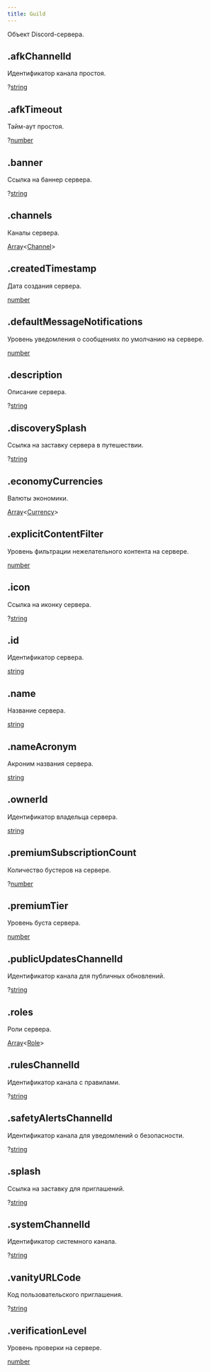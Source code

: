 ```yaml
---
title: Guild
---
```


Объект Discord-сервера.

## .afkChannelId

Идентификатор канала простоя.

?[string](https://developer.mozilla.org/ru/docs/Web/JavaScript/Reference/Global_Objects/String)

## .afkTimeout

Тайм-аут простоя.

?[number](https://developer.mozilla.org/ru/docs/Web/JavaScript/Reference/Global_Objects/Number)

## .banner

Ссылка на баннер сервера.

?[string](https://developer.mozilla.org/ru/docs/Web/JavaScript/Reference/Global_Objects/String)

## .channels

Каналы сервера.

[Array](https://developer.mozilla.org/ru/docs/Web/JavaScript/Reference/Global_Objects/Array)\<[Channel](channel.md)>

## .createdTimestamp

Дата создания сервера.

[number](https://developer.mozilla.org/ru/docs/Web/JavaScript/Reference/Global_Objects/Number)

## .defaultMessageNotifications

Уровень уведомления о сообщениях по умолчанию на сервере.

[number](https://developer.mozilla.org/ru/docs/Web/JavaScript/Reference/Global_Objects/Number)

## .description

Описание сервера.

?[string](https://developer.mozilla.org/ru/docs/Web/JavaScript/Reference/Global_Objects/String)

## .discoverySplash

Ссылка на заставку сервера в путешествии.

?[string](https://developer.mozilla.org/ru/docs/Web/JavaScript/Reference/Global_Objects/String)

## .economyCurrencies

Валюты экономики.

[Array](https://developer.mozilla.org/ru/docs/Web/JavaScript/Reference/Global_Objects/Array)\<[Currency](currency.md)>

## .explicitContentFilter

Уровень фильтрации нежелательного контента на сервере.

[number](https://developer.mozilla.org/ru/docs/Web/JavaScript/Reference/Global_Objects/Number)

## .icon

Ссылка на иконку сервера.

?[string](https://developer.mozilla.org/ru/docs/Web/JavaScript/Reference/Global_Objects/String)

## .id

Идентификатор сервера.

[string](https://developer.mozilla.org/ru/docs/Web/JavaScript/Reference/Global_Objects/String)

## .name

Название сервера.

[string](https://developer.mozilla.org/ru/docs/Web/JavaScript/Reference/Global_Objects/String)

## .nameAcronym

Акроним названия сервера.

[string](https://developer.mozilla.org/ru/docs/Web/JavaScript/Reference/Global_Objects/String)

## .ownerId

Идентификатор владельца сервера.

[string](https://developer.mozilla.org/ru/docs/Web/JavaScript/Reference/Global_Objects/String)

## .premiumSubscriptionCount

Количество бустеров на сервере.

?[number](https://developer.mozilla.org/ru/docs/Web/JavaScript/Reference/Global_Objects/Number)

## .premiumTier

Уровень буста сервера.

[number](https://developer.mozilla.org/ru/docs/Web/JavaScript/Reference/Global_Objects/Number)

## .publicUpdatesChannelId

Идентификатор канала для публичных обновлений.

?[string](https://developer.mozilla.org/ru/docs/Web/JavaScript/Reference/Global_Objects/String)

## .roles

Роли сервера.

[Array](https://developer.mozilla.org/ru/docs/Web/JavaScript/Reference/Global_Objects/Array)\<[Role](role.md)>

## .rulesChannelId

Идентификатор канала с правилами.

?[string](https://developer.mozilla.org/ru/docs/Web/JavaScript/Reference/Global_Objects/String)

## .safetyAlertsChannelId

Идентификатор канала для уведомлений о безопасности.

?[string](https://developer.mozilla.org/ru/docs/Web/JavaScript/Reference/Global_Objects/String)

## .splash

Ссылка на заставку для приглашений.

?[string](https://developer.mozilla.org/ru/docs/Web/JavaScript/Reference/Global_Objects/String)

## .systemChannelId

Идентификатор системного канала.

?[string](https://developer.mozilla.org/ru/docs/Web/JavaScript/Reference/Global_Objects/String)

## .vanityURLCode

Код пользовательского приглашения.

?[string](https://developer.mozilla.org/ru/docs/Web/JavaScript/Reference/Global_Objects/String)

## .verificationLevel

Уровень проверки на сервере.

[number](https://developer.mozilla.org/ru/docs/Web/JavaScript/Reference/Global_Objects/Number)

